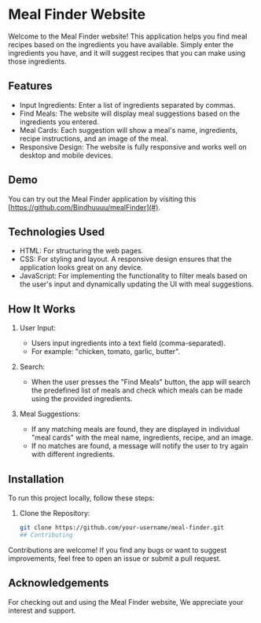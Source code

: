 # Meal Finder Website

Welcome to the Meal Finder website! This application helps you find meal recipes based on the ingredients you have available. Simply enter the ingredients you have, and it will suggest recipes that you can make using those ingredients.

## Features
- Input Ingredients: Enter a list of ingredients separated by commas.
- Find Meals: The website will display meal suggestions based on the ingredients you entered.
- Meal Cards: Each suggestion will show a meal's name, ingredients, recipe instructions, and an image of the meal.
- Responsive Design: The website is fully responsive and works well on desktop and mobile devices.

## Demo

You can try out the Meal Finder application by visiting this [https://github.com/Bindhuuuu/mealFinder](#).

## Technologies Used

- HTML: For structuring the web pages.
- CSS: For styling and layout. A responsive design ensures that the application looks great on any device.
- JavaScript: For implementing the functionality to filter meals based on the user's input and dynamically updating the UI with meal suggestions.

## How It Works

1. User Input: 
   - Users input ingredients into a text field (comma-separated).
   - For example: "chicken, tomato, garlic, butter".

2. Search:
   - When the user presses the "Find Meals" button, the app will search the predefined list of meals and check which meals can be made using the provided ingredients.

3. Meal Suggestions:
   - If any matching meals are found, they are displayed in individual "meal cards" with the meal name, ingredients, recipe, and an image.
   - If no matches are found, a message will notify the user to try again with different ingredients.

## Installation

To run this project locally, follow these steps:

1. Clone the Repository:
   ```bash
   git clone https://github.com/your-username/meal-finder.git
   ## Contributing

Contributions are welcome! If you find any bugs or want to suggest improvements, feel free to open an issue or submit a pull request.
## Acknowledgements
For checking out and using the Meal Finder website, We appreciate your interest and support.
